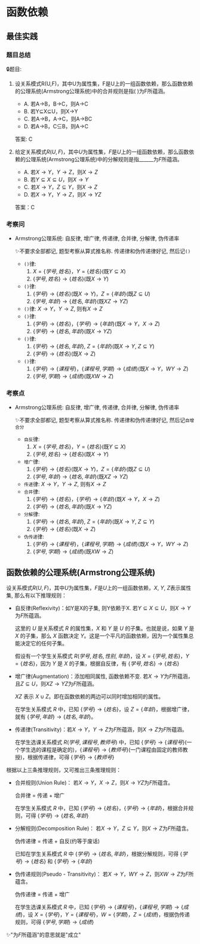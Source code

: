 
# 函数依赖

## 最佳实践

### 题目总结

🔒题目:

1. 设关系模式R(U,F)，其中U为属性集，F是U上的一组函数依赖，那么函数依赖的公理系统(Armstrong公理系统)中的合并规则是指(  )为F所蕴涵。

    - A. 若A→B，B→C，则A→C
    - B. 若Y⊆X⊆U，则X→Y
    - C. 若A→B，A→C，则A→BC
    - D. 若A→B，C⊆B，则A→C

    答案: C

2. 给定关系模式$R(U, F)$，其中$U$为属性集，$F$是$U$上的一组函数依赖，那么函数依赖的公理系统(Armstrong公理系统)中的分解规则是指______为$F$所蕴涵。

    - A. 若$X→Y$，$Y→Z$，则$X→Z$
    - B. 若$Y⊆X ⊆U$，则$X→Y$
    - C. 若$X→Y$，$Z⊆Y$，则$X→Z$
    - D. 若$X→Y$，$Y→Z$，则$X→YZ$

    答案：C

### 考察问

- Armstrong公理系统: 自反律, 增广律, 传递律, 合并律, 分解律, 伪传递率

    ✨不要求全部都记, 题型考察从算式推名称. 传递律和伪传递律好记, 然后记`()`

    - `()`律:
        1. $X = \{学号, 姓名\}$，$Y = \{姓名\}$(既$Y \subseteq X$)
        2. $\{学号, 姓名\} \rightarrow \{姓名\}$(既$X \to Y$)
    - `()`律:
        1. $\{学号\} \rightarrow \{姓名\}$(既$X \to Y$)，$Z = \{年龄\}$(既$Z \subseteq U$)
        2. $\{学号, 年龄\} \rightarrow \{姓名, 年龄\}$(既$XZ \to YZ$)
    - `()`律: $X \to Y$，$Y \to Z$, 则有$X \to Z$
    - `()`律:
        1. $\{学号\} \rightarrow \{姓名\}$，$\{学号\} \rightarrow \{年龄\}$(既$X \to Y$，$X \to Z$)
        2. $\{学号\} \rightarrow \{姓名, 年龄\}$(既$X \to YZ$)
    - `()`律:
        1. $\{学号\} \rightarrow \{姓名, 年龄\}$, $Z = \{年龄\}$(既$X \to Y$, $Z \subseteq Y$)
        2. $\{学号\} \rightarrow \{姓名\}$(既$X \to Z$)
    - `()`律:
        1. $\{学号\} \rightarrow \{课程号\}$，$\{课程号, 学期\} \rightarrow \{成绩\}$(既$X \to Y$，$WY \to Z$)
        2. $\{学号, 学期\} \rightarrow \{成绩\}$(既$XW \to Z$)

### 考察点

- Armstrong公理系统: 自反律, 增广律, 传递律, 合并律, 分解律, 伪传递率

    ✨不要求全部都记, 题型考察从算式推名称. 传递律和伪传递律好记, 然后记`自增合分`

    - `自反`律:
        1. $X = \{学号, 姓名\}$，$Y = \{姓名\}$(既$Y \subseteq X$)
        2. $\{学号, 姓名\} \rightarrow \{姓名\}$(既$X \to Y$)
    - `增广`律:
        1. $\{学号\} \rightarrow \{姓名\}$(既$X \to Y$)，$Z = \{年龄\}$(既$Z \subseteq U$)
        2. $\{学号, 年龄\} \rightarrow \{姓名, 年龄\}$(既$XZ \to YZ$)
    - `传递`律: $X \to Y$，$Y \to Z$, 则有$X \to Z$
    - `合并`律:
        1. $\{学号\} \rightarrow \{姓名\}$，$\{学号\} \rightarrow \{年龄\}$(既$X \to Y$，$X \to Z$)
        2. $\{学号\} \rightarrow \{姓名, 年龄\}$(既$X \to YZ$)
    - `分解`律:
        1. $\{学号\} \rightarrow \{姓名, 年龄\}$, $Z = \{年龄\}$(既$X \to Y$, $Z \subseteq Y$)
        2. $\{学号\} \rightarrow \{姓名\}$(既$X \to Z$)
    - `伪传递`律:
        1. $\{学号\} \rightarrow \{课程号\}$，$\{课程号, 学期\} \rightarrow \{成绩\}$(既$X \to Y$，$WY \to Z$)
        2. $\{学号, 学期\} \rightarrow \{成绩\}$(既$XW \to Z$)

## 函数依赖的公理系统(Armstrong公理系统)

设关系模式$R(U,F)$，其中$U$为属性集，$F$是$U$上的一组函数依赖，$X$, $Y$, $Z$表示属性集, 那么有以下推理规则：

- 自反律(Reflexivity)：如Y是X的子集, 则Y依赖于X. 若$Y \subseteq X \subseteq U$，则$X \to Y$为$F$所蕴涵。

    这里的 $U$ 是关系模式 $R$ 的属性集，$X$ 和 $Y$ 是 $U$ 的子集。也就是说，如果 $Y$ 是 $X$ 的子集，那么 $X$ 函数决定 $Y$。这是一个平凡的函数依赖，因为一个属性集总能决定它的任何子集。

    假设有一个学生关系模式 $R(学号, 姓名, 性别, 年龄)$，设 $X = \{学号, 姓名\}$，$Y = \{姓名\}$，因为 $Y$ 是 $X$ 的子集，根据自反律，有 $\{学号, 姓名\} \rightarrow \{姓名\}$

- 增广律(Augmentation)：添加相同属性, 函数依赖不变. 若$X \to Y$为$F$所蕴涵，且$Z \subseteq U$，则$XZ \to YZ$为$F$所蕴涵。

    $XZ$ 表示 $X \cup Z$。即在函数依赖的两边可以同时增加相同的属性。

    在学生关系模式 $R$ 中，已知 $\{学号\} \rightarrow \{姓名\}$，设 $Z = \{年龄\}$，根据增广律，就有 $\{学号, 年龄\} \rightarrow \{姓名, 年龄\}$。

- 传递律(Transitivity)：若$X \to Y$，$Y \to Z$为$F$所蕴涵，则$X \to Z$为$F$所蕴涵。

    在学生选课关系模式 $R(学号, 课程号, 教师号)$ 中，已知 $\{学号\} \rightarrow \{课程号\}$(一个学生选的课程是确定的)，$\{课程号\} \rightarrow \{教师号\}$(一门课程由固定的教师教授)，根据传递律，可得 $\{学号\} \rightarrow \{教师号\}$

根据以上三条推理规则，又可推出三条推理规则：

- 合并规则(Union Rule)： 若$X \to Y$，$X \to Z$，则$X \to YZ$为$F$所蕴含。

    合并律 = 传递 + 增广

    在学生关系模式 $R$ 中，已知 $\{学号\} \rightarrow \{姓名\}$，$\{学号\} \rightarrow \{年龄\}$，根据合并规则，可得 $\{学号\} \rightarrow \{姓名, 年龄\}$

- 分解规则(Decomposition Rule)： 若$X \to Y$，$Z \subseteq Y$，则$X \to Z$为$F$所蕴含。

    伪传递律 = 传递 + 自反(约等于废话)

    已知在学生关系模式 $R$ 中 $\{学号\} \rightarrow \{姓名, 年龄\}$，根据分解规则，可得 $\{学号\} \rightarrow \{姓名\}$ 和 $\{学号\} \rightarrow \{年龄\}$

- 伪传递规则(Pseudo - Transitivity)： 若$X \to Y$，$WY \to Z$，则$XW \to Z$为$F$所蕴含。

    伪传递律 = 传递 + 增广

    在学生选课关系模式 $R$ 中，已知 $\{学号\} \rightarrow \{课程号\}$，$\{课程号, 学期\} \rightarrow \{成绩\}$，设 $X = \{学号\}$，$Y = \{课程号\}$，$W = \{学期\}$，$Z = \{成绩\}$，根据伪传递规则，可得 $\{学号, 学期\} \rightarrow \{成绩\}$

✨"为$F$所蕴涵"的意思就是"成立"
